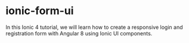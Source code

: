 # ionic-form-ui
In this Ionic 4 tutorial, we will learn how to create a responsive login and registration form with Angular 8 using Ionic UI components.